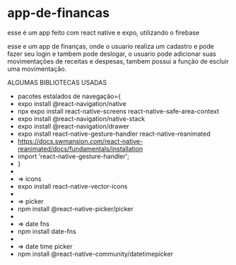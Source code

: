 # app-de-financas

esse é um app feito com react native e expo, utilizando o firebase

esse e um app de finanças, onde o usuario realiza um cadastro e pode fazer seu login e tambem pode deslogar,
o usuario pode adicionar suas movimentações de receitas e despesas, tambem possui a função de escluir uma movimentação.

ALGUMAS BIBLIOTECAS USADAS
  
 * pacotes estalados de navegação={
 * expo install @react-navigation/native
 * npx expo install react-native-screens react-native-safe-area-context
 * expo install @react-navigation/native-stack
 * expo install @react-navigation/drawer
 * expo install react-native-gesture-handler react-native-reanimated
 * https://docs.swmansion.com/react-native-reanimated/docs/fundamentals/installation
 * import 'react-native-gesture-handler';
 * }
 * 
 * => icons
 * expo install react-native-vector-icons
 *
 * => picker
 * npm install @react-native-picker/picker
 * 
 *  => date fns 
 * npm install date-fns
 * 
 *  => date time picker
 *  npm install @react-native-community/datetimepicker
